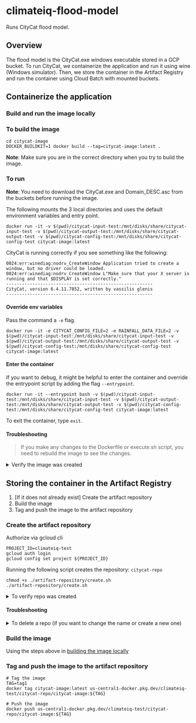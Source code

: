 # climateiq-flood-model
Runs CityCat flood model.

## Overview
The flood model is the CityCat.exe windows executable stored in a GCP bucket. To run CityCat, we containerize the application and run it using wine (Windows simulator). Then, we store the container in the Artifact Registry and run the container using Cloud Batch with mounted buckets.

## Containerize the application

### Build and run the image locally

### To build the image

```
cd citycat-image
DOCKER_BUILDKIT=1 docker build --tag=citycat-image:latest .
```

**Note**: Make sure you are in the correct directory when you try to build the image.

### To run

**Note**: You need to download the CityCat.exe and Domain_DESC.asc from the buckets before running the image.

The following mounts the 3 local directories and uses the default environment variables and entry point.
```
docker run -it -v $(pwd)/citycat-input-test:/mnt/disks/share/citycat-input-test -v $(pwd)/citycat-output-test:/mnt/disks/share/citycat-output-test -v $(pwd)/citycat-config-test:/mnt/disks/share/citycat-config-test citycat-image:latest 
```

CityCat is running correctly if you see something like the following:
```
0024:err:winediag:nodrv_CreateWindow Application tried to create a window, but no driver could be loaded.
0024:err:winediag:nodrv_CreateWindow L"Make sure that your X server is running and that $DISPLAY is set correctly."
--------------------------------------------------------
CityCat, version 6.4.11.7852, written by vassilis glenis
--------------------------------------------------------
```

#### Override env variables

Pass the command a `-e` flag.
```
docker run -it -e CITYCAT_CONFIG_FILE=2 -e RAINFALL_DATA_FILE=2 -v $(pwd)/citycat-input-test:/mnt/disks/share/citycat-input-test -v $(pwd)/citycat-output-test:/mnt/disks/share/citycat-output-test -v $(pwd)/citycat-config-test:/mnt/disks/share/citycat-config-test citycat-image:latest 
```

#### Enter the container

If you want to debug, it might be helpful to enter the container and override the entrypoint script by adding the flag `--entrypoint`.
```
docker run -it --entrypoint bash -v $(pwd)/citycat-input-test:/mnt/disks/share/citycat-input-test -v $(pwd)/citycat-output-test:/mnt/disks/share/citycat-output-test -v $(pwd)/citycat-config-test:/mnt/disks/share/citycat-config-test citycat-image:latest
```

To exit the container, type `exit`.

#### Troubleshooting

> If you make any changes to the Dockerfile or execute.sh script, you need to rebuild the image to see the changes.

<details>
  <summary>Verify the image was created</summary>
```
docker images citycat-image
```
</details>

## Storing the container in the Artifact Registry

1. [If it does not already exist] Create the artifact repository
2. Build the image
3. Tag and push the image to the artifact repository

### Create the artifact repository

Authorize via gcloud cli
```shell
PROJECT_ID=climateiq-test
gcloud auth login
gcloud config set project ${PROJECT_ID} 
```

Running the following script creates the repository: `citycat-repo`
```shell
chmod +x ./artifact-repository/create.sh 
./artifact-repository/create.sh
```

<details>
  <summary>To verify repo was created</summary>
```
gcloud artifacts repositories list
```
</details>

#### Troubleshooting

<details>
  <summary>To delete a repo (if you want to change the name or create a new one)</summary>
```
gcloud artifacts repositories delete citycat-repo --location=us-central1
```
</details>

### Build the image
Using the steps above in [building the image locally](#to-build-the-image)

### Tag and push the image to the artifact repository

```
# Tag the image
TAG=tag1
docker tag citycat-image:latest us-central1-docker.pkg.dev/climateiq-test/citycat-repo/citycat-image:${TAG}

# Push the image
docker push us-central1-docker.pkg.dev/climateiq-test/citycat-repo/citycat-image:${TAG}
```
